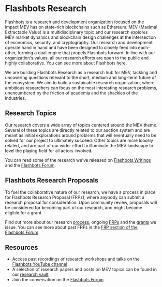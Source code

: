 # Flashbots Research

Flashbots is a research and development organization focused on the impact MEV has on state-rich blockchains such as Ethereum. MEV (Maximal Extractable Value) is a multidisciplinary topic and our research explores MEV market dynamics and blockchain design challenges at the intersection of economics, security, and cryptography. Our research and development operate hand in hand and have been designed to closely feed into each-other, forming a dual engine that propels Flashbots forward. In line with our organization's values, all our research efforts are open to the public and highly collaborative. You can see more about Flashbots [here](https://www.flashbots.net/).

We are building Flashbots Research as a research hub for MEV, tackling and uncovering questions relevant to the short, medium and long-term future of the ecosystem. We aim to build a sustainable research organization, where ambitious researchers can focus on the most interesting research problems, unencumbered by the friction of academia and the shackles of the industries.

## Research Topics
Our research covers a wide array of topics centered around the MEV theme. Several of these topics are directly related to our auction system and are meant as initial explorations around problems that will eventually need to be solved for our project to ultimately succeed. Other topics are more loosely related, and are part of our wider effort to illuminate the MEV landscape to level the playing field for all actors involved.

You can read some of the research we've released on [Flashbots Writings](https://writings.flashbots.net/research) and the [Flashbots Forum](https://collective.flashbots.net/c/research/20).

## Flashbots Research Proposals
To fuel the collaborative nature of our research, we have a process in place for Flashbots Research Proposal (FRPs), where anybody can submit a research proposal for consideration. Upon community review, proposals will be considered for becoming part of our research, and might become eligible for a grant.

Find out more about our research [process](process.md), ongoing [FRPs](FRPs/) and the [grants](grants.md) we issue. You can see more about past FRPs in the [FRP section of the Flashbots Forum](https://collective.flashbots.net/c/frp/24). 

## Resources
- Access past recordings of research workshops and talks on the [Flashbots YouTube channel](https://www.youtube.com/channel/UCclbTgsnYUy3vmrptIqCmqQ)
- A selection of research papers and posts on MEV topics can be found in our [research vault](resources.md)
- Join the conversation on the [Flashbots Forum](https://collective.flashbots.net/)
